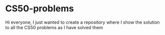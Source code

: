 # CS50-problems
Hi everyone, I just wanted to create a repository where I show the solution to all the CS50 problems as I have solved them

